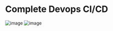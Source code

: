 # Complete Devops CI/CD
![image](https://github.com/skanarul8002/Devops-CICD/assets/112712827/5679cfa1-6e06-4cc6-a548-5a893700aa79)
![image](https://github.com/skanarul8002/Devops-CICD/assets/112712827/4bce15d6-3883-41c3-b13b-988564c669d7)

